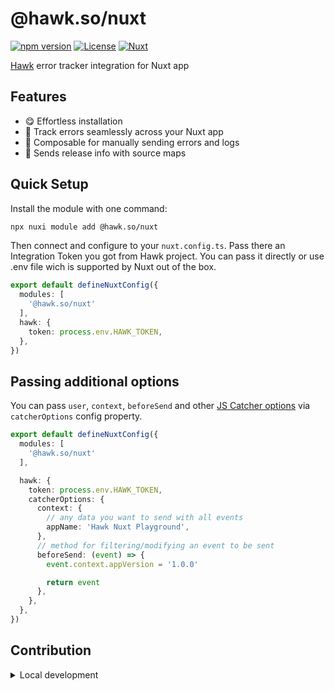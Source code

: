 # @hawk.so/nuxt

[![npm version][npm-version-src]][npm-version-href]
[![License][license-src]][license-href]
[![Nuxt][nuxt-src]][nuxt-href]

[Hawk](https://hawk.so) error tracker integration for Nuxt app

## Features

- 😋 Effortless installation
- 🦅 Track errors seamlessly across your Nuxt app
- 💼 Composable for manually sending errors and logs
- 💌 Sends release info with source maps

## Quick Setup

Install the module with one command:

```bash
npx nuxi module add @hawk.so/nuxt
```

Then connect and configure to your `nuxt.config.ts`. Pass there an Integration Token you got from Hawk project. 
You can pass it directly or use .env file wich is supported by Nuxt out of the box.

```ts
export default defineNuxtConfig({
  modules: [
    '@hawk.so/nuxt'
  ],
  hawk: {
    token: process.env.HAWK_TOKEN,
  },
})
```

## Passing additional options

You can pass `user`, `context`, `beforeSend` and other [JS Catcher options](https://github.com/codex-team/hawk.javascript?tab=readme-ov-file#usage) via `catcherOptions` config property.

```ts
export default defineNuxtConfig({
  modules: [
    '@hawk.so/nuxt'
  ],

  hawk: {
    token: process.env.HAWK_TOKEN,
    catcherOptions: {
      context: {
        // any data you want to send with all events
        appName: 'Hawk Nuxt Playground',
      },
      // method for filtering/modifying an event to be sent
      beforeSend: (event) => {
        event.context.appVersion = '1.0.0'

        return event
      },
    },
  },
})
```

## Contribution

<details>
  <summary>Local development</summary>

  <p>Copy .env.example to the .env file in /playground. Put Hawk Integration Token in there.</p>
  
  ```bash
  # Install dependencies
  yarn
  
  # Generate type stubs
  yarn run dev:prepare
  
  # Develop with the playground
  yarn run dev
  
  # Build the playground
  yarn run dev:build
  
  # Run ESLint
  yarn run lint
  
  # Run Vitest
  yarn run test
  yarn run test:watch
  
  # Release new version
  yarn run release
  ```

</details>


<!-- Badges -->
[npm-version-src]: https://img.shields.io/npm/v/@hawk.so/nuxt/latest.svg?style=flat&colorA=020420&colorB=00DC82
[npm-version-href]: https://npmjs.com/package/@hawk.so/nuxt

[license-src]: https://img.shields.io/npm/l/@hawk.so/nuxt.svg?style=flat&colorA=020420&colorB=00DC82
[license-href]: https://npmjs.com/package/@hawk.so/nuxt

[nuxt-src]: https://img.shields.io/badge/Nuxt-020420?logo=nuxt.js
[nuxt-href]: https://nuxt.com
